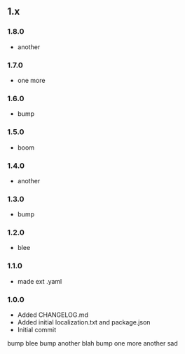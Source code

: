 ## 1.x

### 1.8.0

* another

### 1.7.0

* one more

### 1.6.0

* bump

### 1.5.0

* boom

### 1.4.0

* another

### 1.3.0

* bump

### 1.2.0

* blee

### 1.1.0

* made ext .yaml

### 1.0.0

* Added CHANGELOG.md
* Added initial localization.txt and package.json
* Initial commit

bump
blee
bump
another
blah
bump
one more
another
sad
